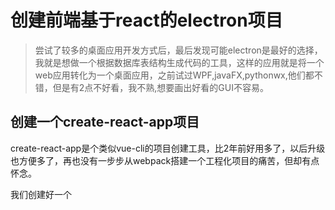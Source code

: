 # 创建前端基于react的electron项目

> 尝试了较多的桌面应用开发方式后，最后发现可能electron是最好的选择，我就是想做一个根据数据库表结构生成代码的工具，这样的应用就是将一个web应用转化为一个桌面应用，之前试过WPF,javaFX,pythonwx,他们都不错，但是有2点不好看，我不熟,想要画出好看的GUI不容易。

## 创建一个create-react-app项目

create-react-app是个类似vue-cli的项目创建工具，比2年前好用多了，以后升级也方便多了，再也没有一步步从webpack搭建一个工程化项目的痛苦，但却有点怀念。

我们创建好一个